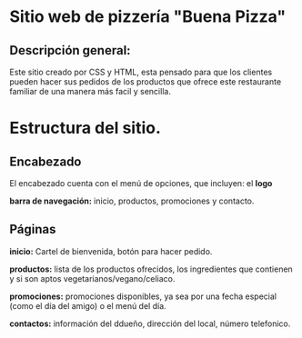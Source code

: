 # Sitio web de pizzería "Buena Pizza"
## Descripción general:
Este sitio creado por CSS y HTML, esta pensado para que los clientes pueden hacer sus pedidos de los productos que ofrece este restaurante familiar de una manera más facil y sencilla.
# Estructura del sitio.
## Encabezado
El encabezado cuenta con el menú de opciones, que incluyen: el **logo**

**barra de navegación:** inicio, productos, promociones y contacto.

## Páginas
**inicio:** Cartel de bienvenida, botón para hacer pedido.

**productos:** lista de los productos ofrecidos, los ingredientes que contienen y si son aptos vegetarianos/vegano/celiaco.

**promociones:** promociones disponibles, ya sea por una fecha especial (como el día del amigo) o el menú del día.

**contactos:** información del ddueño, dirección del local, número telefonico.
<!---
victoriaconte7/victoriaconte7 is a ✨ special ✨ repository because its `README.md` (this file) appears on your GitHub profile.
You can click the Preview link to take a look at your changes.
--->
